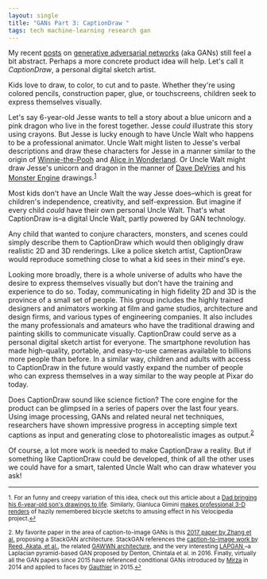 ```yaml
---
layout: single
title: "GANs Part 3: CaptionDraw "
tags: tech machine-learning research gan
---
```


My recent [posts](/blog/2018/GANs-part-2-counterfeit-money/) on [generative adversarial networks](/blog/2018/generative-adversarial-networks/) (aka GANs) still feel a bit abstract. Perhaps a more concrete product idea will help. Let's call it *CaptionDraw*, a personal digital sketch artist.

Kids love to draw, to color, to cut and to paste. Whether they're using colored pencils, construction paper, glue, or touchscreens,  children seek to express themselves visually. 

Let's say 6-year-old Jesse wants to tell a story about a blue unicorn and a pink dragon who live in the forest together. Jesse *could* illustrate this story using crayons. But Jesse is lucky enough to have Uncle Walt who happens to be a professional animator. Uncle Walt might listen to Jesse's verbal descriptions and draw these characters for Jesse in a manner similar to the origin of [Winnie-the-Pooh](https://en.wikipedia.org/wiki/Winnie-the-Pooh#Origin) and [Alice in Wonderland](https://en.wikipedia.org/wiki/Alice%27s_Adventures_in_Wonderland#Background).  Or Uncle Walt might draw Jesse's unicorn and dragon in the manner of  [Dave DeVries](https://goodmenproject.com/arts/the-monster-engine-an-interview-with-dave-devries/) and his [Monster Engine](https://www.themonsterengine.com/about) drawings.<sup><a href="#fn1" id="ref1">1</a></sup>

Most kids don't have an Uncle Walt the way Jesse does–which is great for children's independence, creativity, and self-expression. But imagine if every child *could* have their own personal Uncle Walt. That's what CaptionDraw is–a digital Uncle Walt, partly powered by GAN technology. 

Any child that wanted to conjure characters, monsters, and scenes could simply describe them to CaptionDraw which would then obligingly draw realistic 2D and 3D renderings. Like a police sketch artist, CaptionDraw would reproduce something close to what a kid sees in their mind's eye. 

Looking more broadly, there is a whole universe of adults who have the desire to express themselves visually but don't have the training and experience to do so. Today, communicating in high fidelity 2D and 3D is the province of a small set of people. This group includes the highly trained designers and animators working at film and game studios, architecture and design firms, and various types of engineering companies. It also includes the many professionals and amateurs who have the traditional drawing and painting skills to communicate visually. CaptionDraw could serve as a personal digital sketch artist for everyone. The smartphone revolution has made high-quality, portable, and easy-to-use cameras available to billions more people than before. In a similar way, children and adults with access to CaptionDraw in the future would vastly expand the number of people who can express themselves in a way similar to the way people at Pixar do today. 

Does CaptionDraw sound like science fiction? The core engine for the product can be glimpsed in a series of papers over the last four years. Using image processing, GANs and related neural net techniques, researchers have shown impressive progress in accepting simple text captions as input and generating close to photorealistic images as output.<sup><a href="#fn2" id="ref2">2</a></sup> 

Of course, a lot more work is needed to make CaptionDraw a reality.  But if something like CaptionDraw could be developed, think of all the other uses we could have for a smart, talented Uncle Walt who can draw whatever you ask!


---
<sup id="fn1">1. For an funny and creepy variation of this idea, check out this article about a [Dad bringing his 6-year-old son's drawings to life](https://www.boredpanda.com/kid-drawings-things-i-have-drawn-dom/). Similarly, Gianluca Gimini [makes professional 3-D renders](https://www.dezeen.com/2016/06/19/velocipedia-project-hopeless-bicycle-drawings-life-digital-renders-gianluca-gimini/) of hazily remembered bicycle sketchs to amusing effect in his Velocipedia project.<a href="#ref1" title="Return to text.">↩</a></sup>

<sup id="fn2">2. My favorite paper in the area of caption-to-image GANs is this [2017 paper by Zhang et al.](https://arxiv.org/abs/1612.03242) proposing a StackGAN architecture. StackGAN references the [caption-to-image work by Reed, Akata, et al.](https://arxiv.org/abs/1605.05396), the related [GAWWN architecture](https://arxiv.org/abs/1610.02454), and the very interesting [LAPGAN ](https://arxiv.org/abs/1506.05751)–a Laplacian pyramid-based GAN proposed by Denton, Chintala et al. in 2016. Finally, virtually all the GAN papers since 2015 have referenced conditional GANs introduced by [Mirza](https://arxiv.org/abs/1411.1784) in 2014 and applied to faces by [Gauthier](https://pdfs.semanticscholar.org/42f6/f5454dda99d8989f9814989efd50fe807ee8.pdf) in 2015.<a href="#ref2" title="Return to text.">↩</a></sup>
